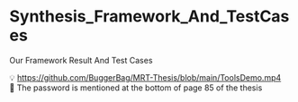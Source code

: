 # Synthesis_Framework_And_TestCases
Our Framework Result And Test Cases 

💡 https://github.com/BuggerBag/MRT-Thesis/blob/main/ToolsDemo.mp4 <br>
🔑 The password is mentioned at the bottom of page 85 of the thesis
